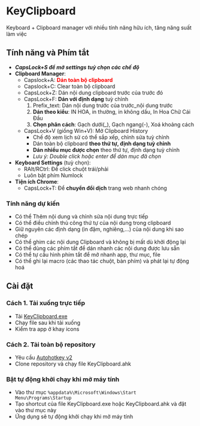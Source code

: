 # KeyClipboard

Keyboard + Clipboard manager với nhiều tính năng hữu ích, tăng năng suất làm việc

## Tính năng và Phím tắt

- ***CapsLock+S để mở settings tuỳ chọn các chế độ***
- **Clipboard Manager**:
    - Capslock+A: **<span style="color: red;">Dán toàn bộ clipboard</span>**
    - Capslock+C: Clear toàn bộ clipboard
    - CapsLock+Z: Dán nội dung clipboard trước của trước đó
    - CapsLock+F: **Dán với định dạng** tuỳ chỉnh
        1. Prefix_text: Dán nội dung trước của trước_nội dung trước
        2. **Dán theo kiểu**: IN HOA, in thường, in không dấu, In Hoa Chữ Cái Đầu
        3. **Chọn phân cách**: Gạch dưới(_), Gạch ngang(-), Xoá khoảng cách
    - CapsLock+V (giống Win+V): Mở Clipboard History
        - Chế độ xem lịch sử có thể sắp xếp, chỉnh sửa tuỳ chỉnh
        - Dán toàn bộ clipboard **theo thứ tự, định dạng tuỳ chỉnh**
        - **Dán nhiều mục được chọn** theo thứ tự, định dạng tuỳ chỉnh
        - *Lưu ý: Double click hoặc enter để dán mục đã chọn*
- **Keyboard Settings** (tuỳ chọn):
    - RAlt/RCtrl: Để click chuột trái/phải
    - Luôn bật phím Numlock
- **Tiện ích Chrome**: 
    - CapsLock+T: Để **chuyển đổi dịch** trang web nhanh chóng
 
### Tính năng dự kiến
- Có thể Thêm nội dung và chỉnh sửa nội dung trực tiếp
- Có thể điều chỉnh thủ công thứ tự của nội dung trong clipboard
- Giữ nguyên các định dạng (in đậm, nghiêng,...) của nội dung khi sao chép
- Có thể ghim các nội dung Clipboard và không bị mất dù khởi động lại
- Có thể dùng các phím tắt để dán nhanh các nội dung được lưu sẵn
- Có thể tự cấu hình phím tắt để mở nhanh app, thư mục, file
- Có thể ghi lại macro (các thao tác chuột, bàn phím) và phát lại tự động hoá

## Cài đặt

### Cách 1. Tải xuống trực tiếp

- Tải [KeyClipboard.exe](https://github.com/nvbangg/KeyClipboard/releases/latest)
- Chạy file sau khi tải xuống
- Kiểm tra app ở khay icons
    
### Cách 2. Tải toàn bộ repository

- Yêu cầu [Autohotkey v2](https://www.autohotkey.com)
- Clone repository và chạy file KeyClipboard.ahk

### Bật tự động khởi chạy khi mở máy tính

 - Vào thư mục `%appdata%\Microsoft\Windows\Start Menu\Programs\Startup`
 - Tạo shortcut của file KeyClipboard.exe hoặc KeyClipboard.ahk và đặt vào thư mục này
 - Ứng dụng sẽ tự động khởi chạy khi mở máy tính

